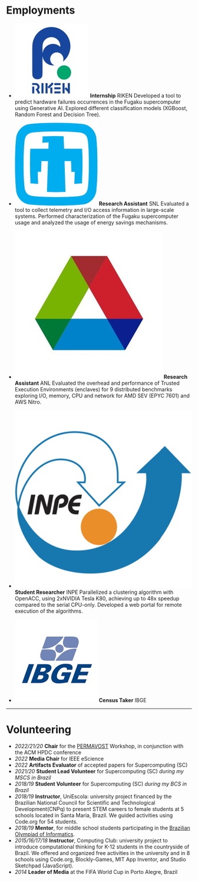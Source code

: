 # Employments

- <img class="experience-picture" src="./img/riken_logo.jpeg"> **Internship** RIKEN
Developed a tool to predict hardware failures occurrences in the Fugaku supercomputer using Generative AI. Explored different classification models (XGBoost, Random Forest and Decision Tree).

- <img class="experience-picture" src="./img/snl.png"> **Research Assistant** SNL
Evaluated a tool to collect telemetry and I/O access information in large-scale systems. Performed characterization of the Fugaku supercomputer usage and analyzed the usage of energy savings mechanisms.

- <img class="experience-picture" src="./img/anl.jpg"> **Research Assistant** ANL Evaluated the overhead and performance of Trusted Execution Environments (enclaves) for 9 distributed benchmarks exploring I/O, memory, CPU and network for AMD SEV (EPYC 7601) and AWS Nitro.

- <img class="experience-picture" src="./img/inpe.png"> **Student Researcher** INPE
Parallelized a clustering algorithm with OpenACC, using 2xNVIDIA Tesla K80, achieving up to 48x speedup compared to the serial CPU-only. Developed a web portal for remote execution of the algorithms.

- <img class="experience-picture" src="./img/ibge.png"> **Census Taker** IBGE

----

# Volunteering

- *2022/21/20* **Chair** for the [PERMAVOST](https://permavost.github.io/2021.html) Workshop, in conjunction with the ACM HPDC conference
- *2022*       **Media Chair** for IEEE eScience 
- *2022*       **Artifacts Evaluator** of accepted papers for Supercomputing (SC)
- *2021/20*    **Student Lead Volunteer** for Supercomputing (SC) *during my MSCS in Brazil*
- *2018/19*    **Student Volunteer** for Supercomputing (SC) *during my BCS in Brazil*
- *2018/19*    **Instructor**, UniEscola: university project financed by the Brazilian National Council for Scientific and Technological Development(CNPq) to present STEM careers to female students at 5 schools located in Santa Maria, Brazil. We guided activities using Code.org for 54 students. 
- *2018/19*    **Mentor**, for middle school students participating in the [Brazilian Olympiad of Informatics](https://olimpiada.ic.unicamp.br).
- *2015/16/17/18* **Instructor**, Computing Club: university project to introduce computational thinking for K-12 students in the countryside of Brazil. We offered and organized free activities in the university and in 8 schools using Code.org, Blockly-Games, MIT App Inventor, and Studio Sketchpad (JavaScript).
- *2014* **Leader of Media** at the FIFA World Cup in Porto Alegre, Brazil 